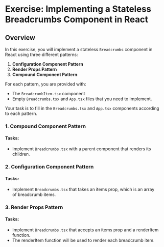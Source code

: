 # Exercise: Implementing a Stateless Breadcrumbs Component in React

## Overview

In this exercise, you will implement a stateless `Breadcrumbs` component in React using three different patterns:

1. **Configuration Component Pattern**
2. **Render Props Pattern**
3. **Compound Component Pattern**

For each pattern, you are provided with:

- The `BreadcrumbItem.tsx` component
- Empty `Breadcrumbs.tsx` and `App.tsx` files that you need to implement.

Your task is to fill in the `Breadcrumbs.tsx` and `App.tsx` components according to each pattern.

### 1. Compound Component Pattern

#### Tasks:
- Implement `Breadcrumbs.tsx` with a parent component that renders its children.

### 2. Configuration Component Pattern

#### Tasks:
- Implement `Breadcrumbs.tsx` that takes an items prop, which is an array of breadcrumb items.


### 3. Render Props Pattern

#### Tasks:
- Implement `Breadcrumbs.tsx` that accepts an items prop and a renderItem function.
- The renderItem function will be used to render each breadcrumb item.